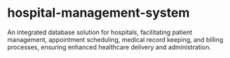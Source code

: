 # hospital-management-system
An integrated database solution for hospitals, facilitating patient management, appointment scheduling, medical record keeping, and billing processes, ensuring enhanced healthcare delivery and administration.
